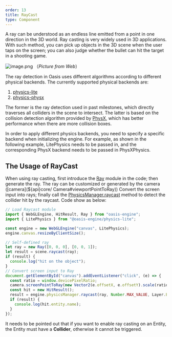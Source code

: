 ```yaml
---
order: 13
title: RayCast
type: Component
---
```


A ray can be understood as an endless line emitted from a point in one direction in the 3D world. Ray casting is very
widely used in 3D applications. With such method, you can pick up objects in the 3D scene when the user taps on the
screen; you can also judge whether the bullet can hit the target in a shooting game.

![image.png](https://gw.alipayobjects.com/mdn/rms_d27172/afts/img/A*sr_IRYSLugMAAAAAAAAAAAAAARQnAQ) （_Picture from Web_）

The ray detection in Oasis uses different algorithms according to different physical backends. The currently supported
physical backends are:

1. [physics-lite](https://www.npmjs.com/package/@oasis-engine/physics-lite)
2. [physics-physx](https://www.npmjs.com/package/@oasis-engine/physics-physx)

The former is the ray detection used in past milestones, which directly traverses all colliders in the scene to intersect. The latter is based on the collision detection algorithm provided by [PhysX](https://developer.nvidia.com/physx-sdk), which has better performance when there are more collision boxes.

In order to apply different physics backends, you need to specify a specific backend when initializing the engine. For example, as shown in the following example, LitePhysics needs to be passed in, and the corresponding PhysX backend needs to be passed in PhysXPhysics.

## The Usage of RayCast

When using ray casting, first introduce the [Ray](${api}math/Ray) module in the code; then generate the ray. The ray can be customized or generated by the camera ([camera](${api}core/ Camera#viewportPointToRay)) Convert the screen input into rays; finally call the [PhysicsManager.raycast](${api}core/PhysicsManager#raycast) method to detect the collider hit by the raycast. Code show as below:

```typescript
// Load Raycast module
import { WebGLEngine, HitResult, Ray } from "oasis-engine";
import { LitePhysics } from "@oasis-engine/physics-lite";

const engine = new WebGLEngine("canvas", LitePhysics);
engine.canvas.resizeByClientSize();

// Self-defined ray
let ray = new Ray([0, 0, 0], [0, 0, 1]);
let result = scene.raycast(ray);
if (result) {
  console.log("hit on the object");
}
// Convert screen input to Ray
document.getElementById("canvas").addEventListener("click", (e) => {
  const ratio = window.devicePixelRatio;
  camera.screenPointToRay(new Vector2(e.offsetX, e.offsetY).scale(ratio), ray);
  const hit = new HitResult();
  result = engine.physicsManager.raycast(ray, Number.MAX_VALUE, Layer.Everything, hit);
  if (result) {
    console.log(hit.entity.name);
  }
});
```

It needs to be pointed out that if you want to enable ray casting on an Entity, the Entity must have a **Collider**, otherwise it cannot be triggered.

<playground src="lite-raycast.ts"></playground>